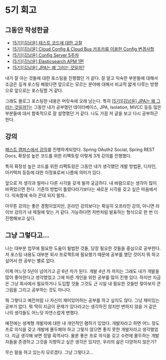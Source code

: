 # 5기 회고


## 그동안 작성한글

* [[5기][김남윤] 테스트 코드에 대한 고찰](https://github.com/Meet-Coder-Study/posting-review/pull/832)
* [[5기][김남윤] Cloud Config & Cloud Bus 카프카를 이용한 Config 변경사항](https://github.com/Meet-Coder-Study/posting-review/pull/812)
* [[5기][김남윤] Config Server 5주차](https://github.com/Meet-Coder-Study/posting-review/pull/794)
* [[5기][김남윤] Elasticsearch APM 1편](https://github.com/Meet-Coder-Study/posting-review/pull/778)
* [[5기][김남윤] JPA는 왜 그러는 것일까?](https://github.com/cheese10yun/posting-review/blob/master/yun/2021-07-08-jpa-jpql.md)

내가 잘 아는 것들에 대한 포스팅을 진행했던 거 같다. 잘 알고 익숙한 부분들에 대해서 조금은 깊게 포스팅 해왔다면 앞으로는 모르는 분야에 대해서 비교적 얇게 다루는 방향으로 앞으로는 포스팅할 거 같다.

그래도 블로그 포스팅한 내용은 머릿속에 오래 남는다. 특히 [[5기][김남윤] JPA는 왜 그러는 것일까?](https://github.com/cheese10yun/posting-review/blob/master/yun/2021-07-08-jpa-jpql.md)는 그동안 내가 공부했던 데이터베이스, JPA, Isolation, MVCC 등등 많은 부분들에 대서 함축적으로 잘 설명했던 거 같다. 나도 가끔 저 글을 보고 다시 공부하곤 한다.

## 강의
[패스트 캠퍼스에서 강의](https://fastcampus.co.kr/dev_online_spring)를 진행하게되었다. Spring OAuth2 Social, Spring REST Docs, 확장성 높은 코드를 위한 리팩토링 이렇게 3개 강의를 진행했다.

특히 확장성 높은 코드를 위한 리팩토링은 그동안 내가 생각했던 개발 방법론, 디자인, 아키텍처 등등에 대한 이정표로써 나름에 의미가 있다.

앞으로 저 생각과 얼마나 다른 시각을 갖게 될까 궁금하다. 내 바람으로는 생각이 많이 바뀌었으면 한다. 기존의 방법이 틀렸다라기보다는 새로운 시각을 갖고 싶은 마음에서다. 익숙함에 속아 꼰대 되지 말자..

아무튼 강의는 좋은 경험이었지만, 온라인 강의보다는 확실히 오프라인 강의, 아니면 라이브 강의가 내 제칠에 맞는 거 같다. 가능하다면 저번처럼 발표하는 형식으로 한 번 더 진행해보고 싶다.

## 그냥 그렇다고...

나는 대부분 업무에 필요한 도움이 될법한 것들, 당장 필요한 것들을 중심으로 공부한다. 저 포스팅 내용도 대부분 회사 프로젝트에 필요했기 때문에 공부를 했던 것이지 뭐 하고 싶어서 한 공부는 별로 없다.

이제 어느덧 5년이 넘어가고 곧 6년 차가 된다. 개발 4년 차 까지는 그래도 내가 개발을 많이 좋아한다고 생각했었고 그에 따른 개인을 위한 공부를 많이 진행 있다. 하지만 지금은 그냥 회사에서 필요하거나 도입할 것들 그것도 근 시일 내 필요한 것들만 찾아보지 큰 그림을 그리고 공부하는 것도 아니다.

뭐 그렇다고 예전처럼 나 자신이 재미있어하는 공부를 하고 싶지도 않다. 그냥 재미있는 공부가 없다. 뭐 딱히 지금이 문제가 있다라고는 생각하진 않지만 변하지 않을 거 같은 나의 생각들도 어느덧 자연스럽게 변했다.

예전에는 생계형 개발자에 대한 내 개인적인 폄하가 있었다. 개발자라고 하면 어느 정도 프로 의식을 갖고 개발에 몰두해야 하고 그렇지 않으면 좋지 못한 개발자라고 생각했었다. 지금 생각해 보면 정말 흑역사다. 물론 좋은 프로 의식을 갖고 수련에 몰두하는 개발자들을 존경하고 그것을 지향하고 싶은 생각은 있지만, 우리의 삶은 다양하지 않은가? 

무슨 말을 하고 있는지 모르겠다. 그냥 그렇다고...